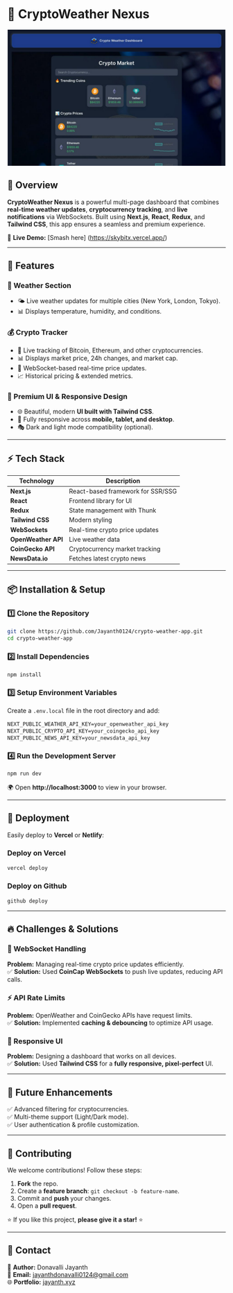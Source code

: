 # 🚀 CryptoWeather Nexus

![CryptoWeather Nexus](public/interface.png)

## 🌟 Overview

**CryptoWeather Nexus** is a powerful multi-page dashboard that combines **real-time weather updates**, **cryptocurrency tracking**, and **live notifications** via WebSockets. Built using **Next.js**, **React**, **Redux**, and **Tailwind CSS**, this app ensures a seamless and premium experience.

🔗 **Live Demo:** [Smash here] (https://skybitx.vercel.app/)  

---

## 🚀 Features

### 📍 Weather Section
- 🌤 Live weather updates for multiple cities (New York, London, Tokyo).
- 📊 Displays temperature, humidity, and conditions.

### 💰 Crypto Tracker
- 🚀 Live tracking of Bitcoin, Ethereum, and other cryptocurrencies.
- 📊 Displays market price, 24h changes, and market cap.
- 🔴 WebSocket-based real-time price updates.
- 📈 Historical pricing & extended metrics.


### 🎨 Premium UI & Responsive Design
- 🌐 Beautiful, modern **UI built with Tailwind CSS**.
- 📱 Fully responsive across **mobile, tablet, and desktop**.
- 🎭 Dark and light mode compatibility (optional).

---

## ⚡ Tech Stack

| Technology | Description |
|------------|-------------|
| **Next.js** | React-based framework for SSR/SSG |
| **React** | Frontend library for UI |
| **Redux** | State management with Thunk |
| **Tailwind CSS** | Modern styling |
| **WebSockets** | Real-time crypto price updates |
| **OpenWeather API** | Live weather data |
| **CoinGecko API** | Cryptocurrency market tracking |
| **NewsData.io** | Fetches latest crypto news |

---

## 📦 Installation & Setup

### 1️⃣ Clone the Repository

```bash
git clone https://github.com/Jayanth0124/crypto-weather-app.git
cd crypto-weather-app
```

### 2️⃣ Install Dependencies

```bash
npm install
```

### 3️⃣ Setup Environment Variables

Create a `.env.local` file in the root directory and add:

```
NEXT_PUBLIC_WEATHER_API_KEY=your_openweather_api_key
NEXT_PUBLIC_CRYPTO_API_KEY=your_coingecko_api_key
NEXT_PUBLIC_NEWS_API_KEY=your_newsdata_api_key
```

### 4️⃣ Run the Development Server

```bash
npm run dev
```

🌍 Open **http://localhost:3000** to view in your browser.

---

## 🚀 Deployment

Easily deploy to **Vercel** or **Netlify**:

### Deploy on **Vercel**

```bash
vercel deploy
```

### Deploy on **Github**

```bash
github deploy
```

---

## 🔥 Challenges & Solutions

### 🔄 WebSocket Handling  
**Problem:** Managing real-time crypto price updates efficiently.  
✅ **Solution:** Used **CoinCap WebSockets** to push live updates, reducing API calls.

### ⚡ API Rate Limits  
**Problem:** OpenWeather and CoinGecko APIs have request limits.  
✅ **Solution:** Implemented **caching & debouncing** to optimize API usage.

### 📱 Responsive UI  
**Problem:** Designing a dashboard that works on all devices.  
✅ **Solution:** Used **Tailwind CSS** for a **fully responsive, pixel-perfect** UI.

---

## 🎯 Future Enhancements
✅ Advanced filtering for cryptocurrencies.  
✅ Multi-theme support (Light/Dark mode).  
✅ User authentication & profile customization.

---

## 🤝 Contributing

We welcome contributions! Follow these steps:

1. **Fork** the repo.
2. Create a **feature branch**: `git checkout -b feature-name`.
3. Commit and **push** your changes.
4. Open a **pull request**.

⭐ If you like this project, **please give it a star!** ⭐

---

## 📩 Contact

💬 **Author:** Donavalli Jayanth  
📧 **Email:** [jayanthdonavalli0124@gmail.com](mailto:jayanthdonavalli0124@gmail.com)  
🌐 **Portfolio:** [jayanth.xyz](https://www.jayanth.xyz)

